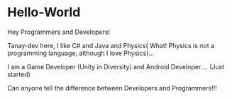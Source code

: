 # Hello-World

Hey Programmers and Developers!

Tanay-dev here, I like C# and Java and Physics( What! Physics is not a programming language, although I love Physics)...

I am a Game Developer (Unity in Diversity) and Android Developer....       (Just started)




























Can anyone tell the difference between Developers and Programmers!!!
